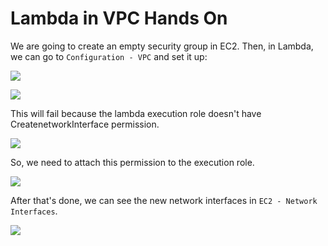 # Lambda in VPC Hands On

We are going to create an empty security group in EC2.
Then, in Lambda, we can go to `Configuration - VPC` and set it up:

![](2022-05-12-08-55-40.png)

![](2022-05-12-08-55-56.png)

This will fail because the lambda execution role doesn't have CreatenetworkInterface permission.

![](2022-05-12-08-56-39.png)

So, we need to attach this permission to the execution role.

![](2022-05-12-08-57-11.png)

After that's done, we can see the new network interfaces in `EC2 - Network Interfaces`.

![](2022-05-12-08-58-02.png)